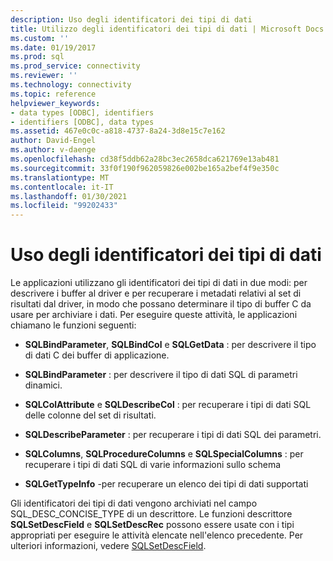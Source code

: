 ```yaml
---
description: Uso degli identificatori dei tipi di dati
title: Utilizzo degli identificatori dei tipi di dati | Microsoft Docs
ms.custom: ''
ms.date: 01/19/2017
ms.prod: sql
ms.prod_service: connectivity
ms.reviewer: ''
ms.technology: connectivity
ms.topic: reference
helpviewer_keywords:
- data types [ODBC], identifiers
- identifiers [ODBC], data types
ms.assetid: 467e0c0c-a818-4737-8a24-3d8e15c7e162
author: David-Engel
ms.author: v-daenge
ms.openlocfilehash: cd38f5ddb62a28bc3ec2658dca621769e13ab481
ms.sourcegitcommit: 33f0f190f962059826e002be165a2bef4f9e350c
ms.translationtype: MT
ms.contentlocale: it-IT
ms.lasthandoff: 01/30/2021
ms.locfileid: "99202433"
---
```

# <a name="using-data-type-identifiers"></a>Uso degli identificatori dei tipi di dati
Le applicazioni utilizzano gli identificatori dei tipi di dati in due modi: per descrivere i buffer al driver e per recuperare i metadati relativi al set di risultati dal driver, in modo che possano determinare il tipo di buffer C da usare per archiviare i dati. Per eseguire queste attività, le applicazioni chiamano le funzioni seguenti:  
  
-   **SQLBindParameter**, **SQLBindCol** e **SQLGetData** : per descrivere il tipo di dati C dei buffer di applicazione.  
  
-   **SQLBindParameter** : per descrivere il tipo di dati SQL di parametri dinamici.  
  
-   **SQLColAttribute** e **SQLDescribeCol** : per recuperare i tipi di dati SQL delle colonne del set di risultati.  
  
-   **SQLDescribeParameter** : per recuperare i tipi di dati SQL dei parametri.  
  
-   **SQLColumns**, **SQLProcedureColumns** e **SQLSpecialColumns** : per recuperare i tipi di dati SQL di varie informazioni sullo schema  
  
-   **SQLGetTypeInfo** -per recuperare un elenco dei tipi di dati supportati  
  
 Gli identificatori dei tipi di dati vengono archiviati nel campo SQL_DESC_CONCISE_TYPE di un descrittore. Le funzioni descrittore **SQLSetDescField** e **SQLSetDescRec** possono essere usate con i tipi appropriati per eseguire le attività elencate nell'elenco precedente. Per ulteriori informazioni, vedere [SQLSetDescField](../../../odbc/reference/syntax/sqlsetdescfield-function.md).
